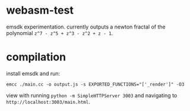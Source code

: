 # webasm-test

emsdk experimentation. currently outputs a newton fractal of the polynomial `z^7 - z^5 + z^3 - z^2 + z - 1`.

# compilation

install emsdk and run:
```
emcc ./main.cc -o output.js -s EXPORTED_FUNCTIONS="['_render']" -O3
```

view with running `python -m SimpleHTTPServer 3003` and navigating to `http://localhost:3003/main.html`.
